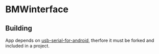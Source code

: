 # BMWinterface

## Building
App depends on [usb-serial-for-android](https://github.com/mik3y/usb-serial-for-android), therfore it must be forked and included in a project.
